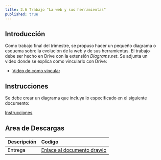 ```yaml
---
title: 2.6 Trabajo "La web y sus herramientas"
published: true
---
```


## Introducción

Como trabajo final del trimestre, se propuso hacer un pequeño diagrama o esquema sobre la evolución de la web y de sus herramientas. El trabajo debe ser hecho en Drive con la extensión *Diagrams.net*. Se adjunta un video donde se explica como vincularlo con Drive:

* [Video de como vincular](https://drive.google.com/file/d/10b3LpzH3cwwXgVsIVYEt36_0taA-_yAH/view)

## Instrucciones

Se debe crear un diagrama que incluya lo especificado en el siguiente documento:

[Instrucciones](https://docs.google.com/document/d/1Hp7tRLemewSQvaIX-8HJISBoOo5mRCNdu-n1Jy-C_7c/edit)

## Area de Descargas

|  Descripción   |     Codigo    |
|:---------------|:------------------|
| Entrega|[Enlace al documento drawio](https://drive.google.com/file/d/1cmFBIgfh-lTeA3dtbLPXohosvl9C385L/view) |
